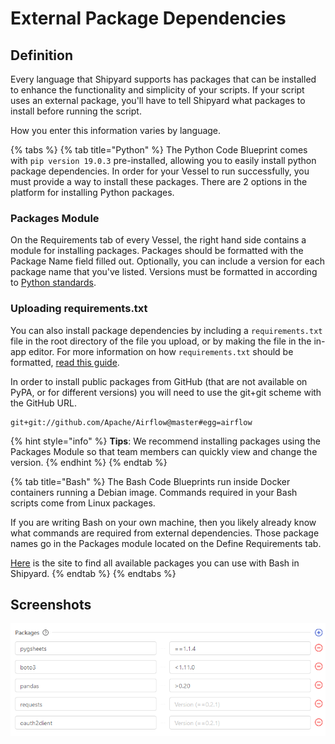 # External Package Dependencies

## Definition

Every language that Shipyard supports has packages that can be installed to enhance the functionality and simplicity of your scripts. If your script uses an external package, you'll have to tell Shipyard what packages to install before running the script.

How you enter this information varies by language.

{% tabs %}
{% tab title="Python" %}
The Python Code Blueprint comes with `pip version 19.0.3` pre-installed, allowing you to easily install python package dependencies. In order for your Vessel to run successfully, you must provide a way to install these packages. There are 2 options in the platform for installing Python packages. 

### **Packages Module**

On the Requirements tab of every Vessel, the right hand side contains a module for installing packages. Packages should be formatted with the Package Name field filled out. Optionally, you can include a version for each package name that you've listed. Versions must be formatted in according to [Python standards](https://www.python.org/dev/peps/pep-0440/#version-specifiers).



### **Uploading requirements.txt**

You can also install package dependencies by including a `requirements.txt` file in the root directory of the file you upload, or by making the file in the in-app editor. For more information on how `requirements.txt` should be formatted, [read this guide](https://pip.pypa.io/en/stable/user_guide/#requirements-files).

In order to install public packages from GitHub \(that are not available on PyPA, or for different versions\) you will need to use the git+git scheme with the GitHub URL.

```text
git+git://github.com/Apache/Airflow@master#egg=airflow
```

{% hint style="info" %}
**Tips**: We recommend installing packages using the Packages Module so that team members can quickly view and change the version.
{% endhint %}
{% endtab %}

{% tab title="Bash" %}
The Bash Code Blueprints run inside Docker containers running a Debian image. Commands required in your Bash scripts come from Linux packages.

If you are writing Bash on your own machine, then you likely already know what commands are required from external dependencies. Those package names go in the Packages module located on the Define Requirements tab.

[Here](https://www.debian.org/distrib/packages) is the site to find all available packages you can use with Bash in Shipyard.
{% endtab %}
{% endtabs %}

## Screenshots

![Python Packages](../../.gitbook/assets/image%20%2846%29.png)



